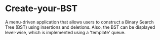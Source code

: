 # Create-your-BST
A menu-driven application that allows users to construct a Binary Search Tree (BST) using insertions and deletions. Also, the BST can be displayed level-wise, which is implemented using a 'template' queue. 
